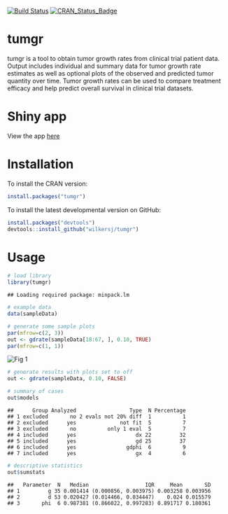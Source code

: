 <!-- README.md is generated from README.Rmd. Please edit that file -->
[![Build Status](https://travis-ci.org/wilkersj/tumgr.svg?branch=master)](https://travis-ci.org/wilkersj/tumgr) [![CRAN_Status_Badge](http://www.r-pkg.org/badges/version/tumgr)](http://cran.r-project.org/package=tumgr)


tumgr
=====

tumgr is a tool to obtain tumor growth rates from clinical trial patient data. Output includes individual and summary data for tumor growth rate estimates as well as optional plots of the observed and predicted tumor quantity over time. Tumor growth rates can be used to compare treatment efficacy and help predict overall survival in clinical trial datasets.

Shiny app
=========

View the app [here](https://wilkersj.shinyapps.io/tumorgrowth)

Installation
============

To install the CRAN version:

``` r
install.packages("tumgr")  
```

To install the latest developmental version on GitHub:

``` r
install.packages("devtools")
devtools::install_github("wilkersj/tumgr")
```

Usage
=====

``` r
# load library
library(tumgr)
```

    ## Loading required package: minpack.lm

``` r
# example data  
data(sampleData)
```

``` r
# generate some sample plots
par(mfrow=c(2, 3))
out <- gdrate(sampleData[18:67, ], 0.10, TRUE)
par(mfrow=c(1, 1))
```

![Fig 1](https://github.com/wilkersj/tumgr/blob/master/tumorgrowthrateplots.png)

``` r
# generate results with plots set to off
out <- gdrate(sampleData, 0.10, FALSE)

# summary of cases
out$models
```

    ##      Group Analyzed                 Type  N Percentage
    ## 1 excluded       no 2 evals not 20% diff  1          1
    ## 2 excluded      yes              not fit  5          7
    ## 3 excluded       no          only 1 eval  5          7
    ## 4 included      yes                   dx 22         32
    ## 5 included      yes                   gd 25         37
    ## 6 included      yes                gdphi  6          9
    ## 7 included      yes                   gx  4          6

``` r
# descriptive statistics
out$sumstats
```

    ##   Parameter  N   Median                  IQR     Mean       SD
    ## 1         g 35 0.001414 (0.000856, 0.003975) 0.003258 0.003956
    ## 2         d 53 0.020427 (0.014466, 0.034447)    0.024 0.015579
    ## 3       phi  6 0.987381 (0.866022, 0.997283) 0.891717 0.180361
